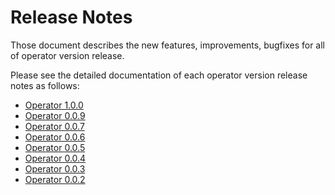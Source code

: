 # Release Notes

Those document describes the new features, improvements, bugfixes for all of operator version release.

Please see the detailed documentation of each operator version release notes as follows:

- [Operator 1.0.0](./operator-1.0.0.md)
- [Operator 0.0.9](./operator-0.0.9.md)
- [Operator 0.0.7](./operator-0.0.7.md)
- [Operator 0.0.6](./operator-0.0.6.md)
- [Operator 0.0.5](./operator-0.0.5.md)
- [Operator 0.0.4](./operator-0.0.4.md)
- [Operator 0.0.3](./operator-0.0.3.md)
- [Operator 0.0.2](./operator-0.0.2.md)

